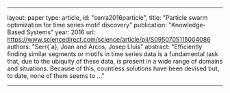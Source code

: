 
---
layout: paper
type: article,
id: "serra2016particle",
title: "Particle swarm optimization for time series motif discovery"
publication: "Knowledge-Based Systems"
year: 2016
url: https://www.sciencedirect.com/science/article/pii/S0950705115004086
authors: "Serr{\`a}, Joan and Arcos, Josep Lluis"
abstract: "Efficiently finding similar segments or motifs in time series data is a fundamental task that, due to the ubiquity of these data, is present in a wide range of domains and situations. Because of this, countless solutions have been devised but, to date, none of them seems to …"

---
